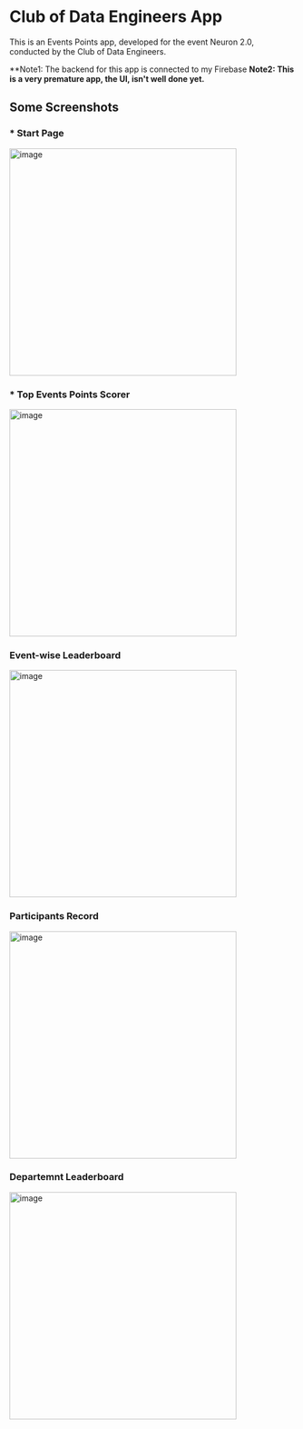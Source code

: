 # Club of Data Engineers App

This is an Events Points app, developed for the event Neuron 2.0, conducted by the Club of Data Engineers.

**Note1: The backend for this app is connected to my Firebase
**Note2: This is a very premature app, the UI, isn't well done yet.**
## Some Screenshots

### * Start Page

<img src="https://github.com/user-attachments/assets/6e60ff07-a596-429b-b93e-52a5450054eb" alt="image" width="400"/>

### * Top Events Points Scorer

<img src = "https://github.com/user-attachments/assets/3002c200-4ce5-4dd6-ab06-0fd48898d92d" alt = "image" width="400"/>

### Event-wise Leaderboard

<img src = "https://github.com/user-attachments/assets/6da633b3-af3c-4a22-ab5c-d4c868887116" alt = "image" width="400"/>


### Participants Record

<img src = "https://github.com/user-attachments/assets/21555719-b8d9-40a9-b966-7d24e7733e47" alt = "image" width="400"/>


### Departemnt Leaderboard

<img src = "https://github.com/user-attachments/assets/7ce22e7d-68f6-46fb-92e2-39389647c04f" alt = "image" width="400"/>



